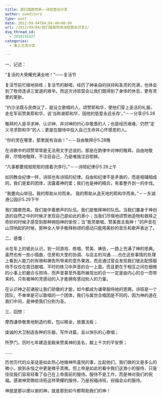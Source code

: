 ```yaml
---
title: 我们踏歌而来——诗班营会分享
author: sweditor3
type: post
date: 2012-09-04T04:04:46+00:00
url: /2012/09/04/我们踏歌而来诗班营会分享2/
dsq_thread_id:
  - 2050191927
categories:
  - 事工交流分享

---
```

一、记述：

“复活的大荣耀充满全地！”——复活节

复活节前忙碌地排练；复活节的献唱，经历了神亲自的扶持和圣灵的充满，也体会到了牧师连讲三堂道的艰辛。而这次诗班营会让我们既得到了身体的休息，更有灵里的更新。

“约沙法既与民商议了，就设立歌唱的人，颂赞耶和华，使他们穿上圣洁的礼服，走在军前赞美耶和华，说‘当称谢耶和华，因他的慈爱永远长存’。”－－分享＠5.28

敬拜的人是寻求神、认识神、并对神的约心存敬畏的人；也是经历艰难，仍然“定义寻求耶和华”的人；更是在服侍中投入自己生命并心怀感恩的人。

“你的灵在哪里，那里就有自由！”－－自由敬拜＠5.28晚

在诗歌中的颂赞常常是无法用文字述说的。那是在韵律中对神的敬拜。自由地敬拜，尽情地敬拜，不注目自己，乃是唯独注目耶稣。

“凡事都要规规矩矩的按着次序行。”－－诗班纪律＠5.29上午

如同教会纪律一样，诗班也有诗班的纪律。自由和纪律不是矛盾的，而是相辅相成的。我们是爱的团体，流露着神的爱；我们也是神的精兵，有着整齐划一的步伐。

“我要向山举目。我的帮助从何而来。 我的帮助从造天地的耶和华而来。”－－东湖港公园＠5.29下午

我们踏歌而来。我们是伴着歌声的队伍，我们是敬拜神的队伍。当我们置身于神创造的自然之中的时候才发现自己是如此的渺小；当我们尽情地颂赞祂造物和救赎之奇妙的时候才感受到那种拥抱神的愉悦；当“我灵歌唱，赞美救主我神！”的声音在山顶响起的时候，那种全人举手敬拜称颂的感动只能用美妙的音乐和歌声表达了。

二、感慨：

从在车上的彼此认识，到一同游戏、练唱、赞美、祷告，一路上充满了神的恩典。虽然也有一些小插曲，住房和大堂的协调、与店主的沟通……也在这些事情的处理上看到人能力的有限和祷告所带来的意外果效。而且通过营会发现我们彼此配搭服侍不仅仅在周日献唱、平时的练习中声音的合一上面，而且更在于相互之间在细微的小事上的磨合与担待。而声音甚至外面所展现出的合一一定是由内心的合一而带来的。只有被神的灵感动的人才能拥有感动别人的力量。

在认识神之前诸般让我们骄傲的才能，如今都成为谦卑服侍祂的恩赐，诗班是一个团队，不单单是可以歌唱的一个团体，我们与属世合唱团是不同的，因为神的道在我们中间，是神使我们分别为圣。

三、回想：

摩西谦恭敬畏地制造约柜，包以精金，放置法板；

虔诚的大卫制造各种的乐器，写作诗篇，且以快乐的心歌唱；

所罗门，历时七年建造圣殿来赞美神的圣名，献上千次的平安祭；

……

历世历代的众圣徒是如此热心地做神所喜悦的事，比起他们，我们做的又是多么的微小，放到永恒之中更是微乎其微。但上帝是如此的看中我们这渺小的服侍，只是往往我们容易轻看了自己在上帝面前的服侍。服侍不是工作，而是神对我们的祝福。感谢神赏赐给诗班这样荣耀的服侍，乃是祝福诗班，祝福会众的服侍。

神就是那以便以谢的神，就是那到如今都帮助我们的神！